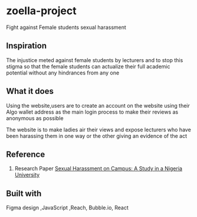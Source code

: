 # zoella-project
 
Fight against Female students sexual harassment


## Inspiration

The injustice meted against female students by lecturers and to stop this stigma so that the female students can actualize their full academic potential without any hindrances from any one

## What it does

Using the website,users are to create an account on the website using their Algo wallet address as the main login process to make their reviews as anonymous as possible

The website is to make ladies air their views and expose lecturers who have been harassing them in one way or the other giving an evidence of the act


## Reference 

1. Research Paper [Sexual Harassment on Campus: A Study in a Nigeria University](https://www.researchgate.net/publication/349308694_Sexual_Harassment_on_Campus_A_Study_in_a_Nigeria_University)


## Built with

Figma design ,JavaScript ,Reach, Bubble.io, React
